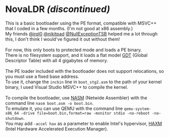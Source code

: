 # NovaLDR *(discontinued)*
This is a basic bootloader using the PE format, compatible with MSVC++ that I coded in a few months. (I'm not good at x86 assembly.)\
My friends [@irql0](https://github.com/irql0) [@nikitpad](https://github.com/nikitpad) [@NullExceptionTSB](https://github.com/NullExceptionTSB) helped me a lot through this, I don't think I would've figured it out without them!\
\
For now, this only boots to protected mode and loads a PE binary.\
There is no filesystem support, and it loads a flat model [GDT](https://en.wikipedia.org/wiki/Global_Descriptor_Table) (Global Descriptor Table) with all 4 gigabytes of memory.\
\
The PE loader included with the bootloader does not support relocations, so you must use a fixed base address.\
To use it, change the `incbin` line in `boot_stg2.asm` to the path of your kernel binary, I used Visual Studio MSVC++ to compile the kernel.\
\
To compile the bootloader, use [NASM](https://www.nasm.us/) (Netwide Assembler) with the command line `nasm boot.asm -o boot.bin`.\
To emulate it, you can use QEMU with the command line `qemu-system-x86_64 -drive file=boot.bin,format=raw -monitor stdio -no-reboot -no-shutdown`.\
You may add `-accel hax` as a parameter to enable Intel's hypervisor, [HAXM](https://github.com/intel/haxm) (Intel Hardware Accelerated Execution Manager).
